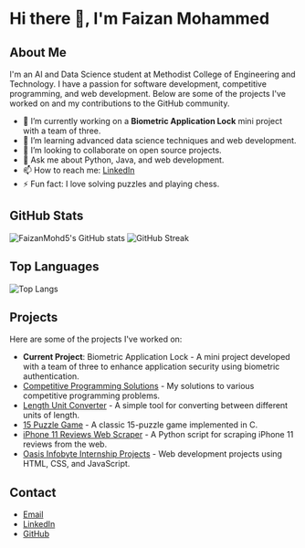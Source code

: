 # Hi there 👋, I'm Faizan Mohammed

## About Me
I'm an AI and Data Science student at Methodist College of Engineering and Technology. I have a passion for software development, competitive programming, and web development. Below are some of the projects I've worked on and my contributions to the GitHub community.

- 🔭 I’m currently working on a **Biometric Application Lock** mini project with a team of three.
- 🌱 I’m learning advanced data science techniques and web development.
- 👯 I’m looking to collaborate on open source projects.
- 💬 Ask me about Python, Java, and web development.
- 📫 How to reach me: [LinkedIn](https://www.linkedin.com/in/faizanmohammed/)
- ⚡ Fun fact: I love solving puzzles and playing chess.

## GitHub Stats
![FaizanMohd5's GitHub stats](https://github-readme-stats.vercel.app/api?username=FaizanMohd5&show_icons=true&theme=radical)
![GitHub Streak](https://github-readme-streak-stats.herokuapp.com/?user=FaizanMohd5&theme=radical)

## Top Languages
![Top Langs](https://github-readme-stats.vercel.app/api/top-langs/?username=FaizanMohd5&layout=compact&theme=radical)

## Projects
Here are some of the projects I've worked on:
- **Current Project**: Biometric Application Lock - A mini project developed with a team of three to enhance application security using biometric authentication.
- [Competitive Programming Solutions](https://github.com/FaizanMohd5/Competitive_Programming) - My solutions to various competitive programming problems.
- [Length Unit Converter](https://github.com/FaizanMohd5/Length_Unit_Converter) - A simple tool for converting between different units of length.
- [15 Puzzle Game](https://github.com/FaizanMohd5/15_Puzzle_Game) - A classic 15-puzzle game implemented in C.
- [iPhone 11 Reviews Web Scraper](https://github.com/FaizanMohd5/Web_Scraping) - A Python script for scraping iPhone 11 reviews from the web.
- [Oasis Infobyte Internship Projects](https://github.com/FaizanMohd5/Oasis_Infobyte_Internship) - Web development projects using HTML, CSS, and JavaScript.

## Contact
- [Email](mailto:faizan@example.com)
- [LinkedIn](https://www.linkedin.com/in/faizanmohammed/)
- [GitHub](https://github.com/FaizanMohd5)
